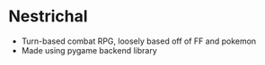 # Nestrichal
* Turn-based combat RPG, loosely based off of FF and pokemon
* Made using pygame backend library
